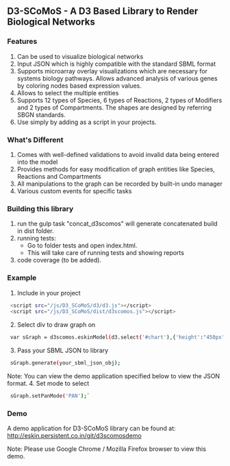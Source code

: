## D3-SCoMoS - A D3 Based Library to Render Biological Networks

### Features

1. Can be used to visualize biological networks 
2. Input JSON which is highly compatible with the standard SBML format
3. Supports microarray overlay visualizations which are necessary for systems biology pathways. Allows advanced analysis of various genes by coloring nodes based expression values.
4. Allows to select the multiple entities
5. Supports 12 types of Species, 6 types of Reactions, 2 types of Modifiers and 2 types of Compartments. The shapes are designed by referring SBGN standards.
6. Use simply by adding as a script in your projects.

### What's Different 

1. Comes with well-defined validations to avoid invalid data being entered into the model
2. Provides methods for easy modification of graph entities like Species, Reactions and Compartments
3. All manipulations to the graph can be recorded by built-in undo manager
4. Various custom events for specific tasks

### Building this library

1. run the gulp task "concat_d3scomos" will generate concatenated build in dist folder.
2. running tests:
	*  Go to folder tests and open index.html.
	*  This  will take care of running tests and showing reports
3. code coverage (to be added).
  
### Example

1. Include in your project 
  
 ```sh
  <script src="/js/D3_SCoMoS/d3/d3.js"></script>
  <script src="/js/D3_SCoMoS/dist/d3scomos.js"></script>
  ```
2. Select div to draw graph on
	
 ```sh
  var sGraph = d3scomos.eskinModel(d3.select('#chart'),{'height':"450px"});
 ```
3. Pass your SBML JSON to library
 ```sh
  sGraph.generate(your_sbml_json_obj);
 ```	
   Note: You can view the demo application specified below to view the JSON format.
4. Set mode to select
 ```sh
  sGraph.setPanMode('PAN');`
 ```
  
###  Demo
A demo application for D3-SCoMoS library can be found at:
http://eskin.persistent.co.in/git/d3scomosdemo 

Note: Please use Google Chrome / Mozilla Firefox browser to view this demo.